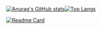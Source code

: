 [![Anurag's GitHub stats](https://github-readme-stats.vercel.app/api?username=eryisan&count_private=true&show_icons=true&theme=onedark&include_all_commits=true)](https://github.com/anuraghazra/github-readme-stats)[![Top Langs](https://github-readme-stats.vercel.app/api/top-langs/?username=eryisan&hide=ruby)](https://github.com/anuraghazra/github-readme-stats)

[![Readme Card](https://github-readme-stats.vercel.app/api/pin/?username=eryisan&repo=readme&show_owner=true)](https://github.com/anuraghazra/github-readme-stats)
